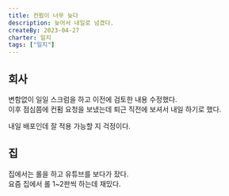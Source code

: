 ```yaml
---
title: 컨펌이 너무 늦다
description: 늦어서 내일로 넘겼다.
createBy: 2023-04-27
charter: 일지
tags: ["일지"]
---
```


## 회사

변함없이 일일 스크럼을 하고 이전에 검토한 내용 수정했다.  
이후 점심쯤에 컨펌 요청을 보냈는데 퇴근 직전에 보셔서 내일 하기로 했다.

내일 배포인데 잘 적용 가능할 지 걱정이다.

## 집

집에서는 롤을 하고 유튜브를 보다가 잤다.  
요즘 집에서 롤 1~2판씩 하는데 재밌다.
